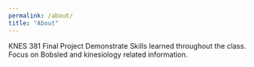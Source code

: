 ```yaml
---
permalink: /about/
title: "About"
---
```


KNES 381 Final Project
Demonstrate Skills learned throughout the class. Focus on Bobsled and kinesiology related information.
